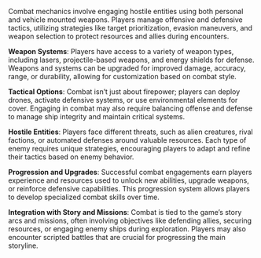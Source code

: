 Combat mechanics involve engaging hostile entities using both personal and vehicle mounted weapons. Players manage offensive and defensive tactics, utilizing strategies like target prioritization, evasion maneuvers, and weapon selection to protect resources and allies during encounters.

**Weapon Systems**: Players have access to a variety of weapon types, including lasers, projectile-based weapons, and energy shields for defense. Weapons and systems can be upgraded for improved damage, accuracy, range, or durability, allowing for customization based on combat style.

**Tactical Options**: Combat isn’t just about firepower; players can deploy drones, activate defensive systems, or use environmental elements for cover. Engaging in combat may also require balancing offense and defense to manage ship integrity and maintain critical systems.

**Hostile Entities**: Players face different threats, such as alien creatures, rival factions, or automated defenses around valuable resources. Each type of enemy requires unique strategies, encouraging players to adapt and refine their tactics based on enemy behavior.

**Progression and Upgrades**: Successful combat engagements earn players experience and resources used to unlock new abilities, upgrade weapons, or reinforce defensive capabilities. This progression system allows players to develop specialized combat skills over time.

**Integration with Story and Missions**: Combat is tied to the game’s story arcs and missions, often involving objectives like defending allies, securing resources, or engaging enemy ships during exploration. Players may also encounter scripted battles that are crucial for progressing the main storyline.